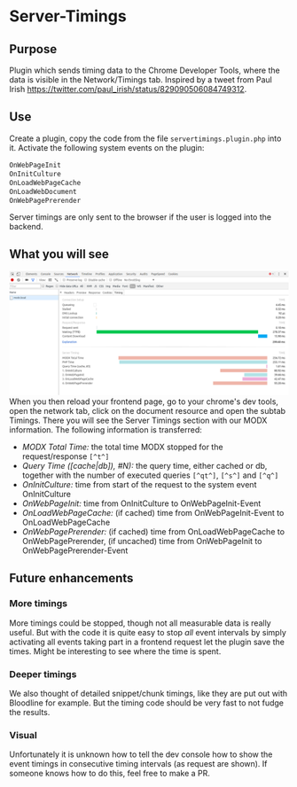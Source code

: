 # Server-Timings

## Purpose
Plugin which sends timing data to the Chrome Developer Tools, where the data is visible in the Network/Timings tab. Inspired by a tweet from Paul Irish https://twitter.com/paul_irish/status/829090506084749312.

## Use
Create a plugin, copy the code from the file `servertimings.plugin.php` into it. Activate the following system events on the plugin:
```
OnWebPageInit
OnInitCulture
OnLoadWebPageCache
OnLoadWebDocument
OnWebPagePrerender
```

Server timings are only sent to the browser if the user is logged into the backend.

## What you will see
![Screenshot from Chrome Dev Tools](screenshot.png)
When you then reload your frontend page, go to your chrome's dev tools, open the network tab, click on the document resource and open the subtab Timings. There you will see the Server Timings section with our MODX information.
The following information is transferred:

* _MODX Total Time:_ the total time MODX stopped for the request/response `[^t^]`
* _Query Time ([cache|db]), #N):_ the query time, either cached or db, together with the number of executed queries `[^qt^]`, `[^s^]` and `[^q^]`
* _OnInitCulture:_ time from start of the request to the system event OnInitCulture
* _OnWebPageInit:_ time from OnInitCulture to OnWebPageInit-Event
* _OnLoadWebPageCache:_ (if cached) time from OnWebPageInit-Event to OnLoadWebPageCache
* _OnWebPagePrerender:_ (if cached) time from OnLoadWebPageCache to OnWebPagePrerender, (if uncached) time from OnWebPageInit to OnWebPagePrerender-Event

## Future enhancements
### More timings
More timings could be stopped, though not all measurable data is really useful. But with the code it is quite easy to stop _all_ event intervals by simply activating all events taking part in a frontend request let the plugin save the times. Might be interesting to see where the time is spent.

### Deeper timings
We also thought of detailed snippet/chunk timings, like they are put out with Bloodline for example. But the timing code should be very fast to not fudge the results.

### Visual
Unfortunately it is unknown how to tell the dev console how to show the event timings in consecutive timing intervals (as request are shown). If someone knows how to do this, feel free to make a PR.
